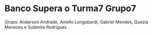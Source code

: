 # Banco Supera o Turma7 Grupo7
Grupo: Anderson Andrade, Aniello Longobardi, Gabriel Mendes, Quezia Menezes e Sulamita Rodrigues
